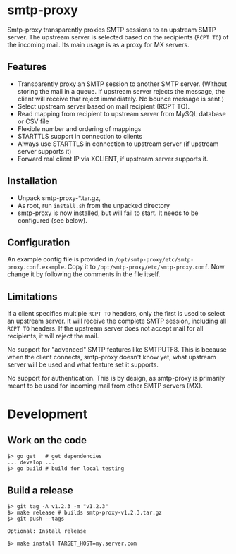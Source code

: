 # smtp-proxy

Smtp-proxy transparently proxies SMTP sessions to an upstream SMTP server. The upstream server is selected based on the recipients (`RCPT TO`) of the incoming mail. Its main usage is as a proxy for MX servers.

## Features

* Transparently proxy an SMTP session to another SMTP server. (Without storing the mail in a queue. If upstream server rejects the message, the client will receive that reject immediately. No bounce message is sent.)
* Select upstream server based on mail recipient (RCPT TO).
* Read mapping from recipient to upstream server from MySQL database or CSV file
* Flexible number and ordering of mappings
* STARTTLS support in connection to clients
* Always use STARTTLS in connection to upstream server (if upstream server supports it)
* Forward real client IP via XCLIENT, if upstream server supports it.

## Installation

* Unpack smtp-proxy-*.tar.gz,
* As root, run `install.sh` from the unpacked directory
* smtp-proxy is now installed, but will fail to start. It needs to be configured (see below).

## Configuration

An example config file is provided in `/opt/smtp-proxy/etc/smtp-proxy.conf.example`. Copy it to `/opt/smtp-proxy/etc/smtp-proxy.conf`.
Now change it by following the comments in the file itself.

## Limitations

If a client specifies multiple `RCPT TO` headers, only the first is used to select an upstream server. It will receive the complete SMTP session, including all `RCPT TO` headers. If the upstream server does not accept mail for all recipients, it will reject the mail.

No support for "advanced" SMTP features like SMTPUTF8. This is because when the client connects, smtp-proxy doesn't know yet, what upstream server will be used and what feature set it supports.

No support for authentication. This is by design, as smtp-proxy is primarily meant to be used for incoming mail from other SMTP servers (MX).

# Development

## Work on the code

```
$> go get   # get dependencies
... develop ...
$> go build # build for local testing
```

## Build a release

```
$> git tag -A v1.2.3 -m "v1.2.3"
$> make release # builds smtp-proxy-v1.2.3.tar.gz
$> git push --tags

Optional: Install release

$> make install TARGET_HOST=my.server.com
```
